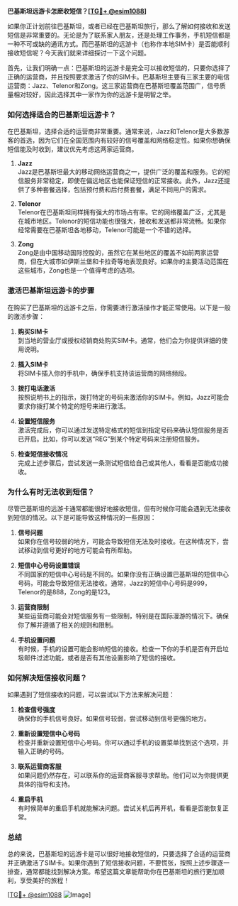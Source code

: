 **巴基斯坦远游卡怎麽收短信？[[TG💪+ @esim1088](https://t.me/s/esim1088)]**

如果你正计划前往巴基斯坦，或者已经在巴基斯坦旅行，那么了解如何接收和发送短信是非常重要的。无论是为了联系家人朋友，还是处理工作事务，手机短信都是一种不可或缺的通讯方式。而巴基斯坦的远游卡（也称作本地SIM卡）是否能顺利接收短信呢？今天我们就来详细探讨一下这个问题。

首先，让我们明确一点：巴基斯坦的远游卡是完全可以接收短信的，只要你选择了正确的运营商，并且按照要求激活了你的SIM卡。巴基斯坦主要有三家主要的电信运营商：Jazz、Telenor和Zong。这三家运营商在巴基斯坦覆盖范围广，信号质量相对较好，因此选择其中一家作为你的远游卡是明智之举。

### **如何选择适合的巴基斯坦远游卡？**

在巴基斯坦，选择合适的运营商非常重要。通常来说，Jazz和Telenor是大多数游客的首选，因为它们在全国范围内有较好的信号覆盖和网络稳定性。如果你想确保短信能及时收到，建议优先考虑这两家运营商。

1. **Jazz**  
   Jazz是巴基斯坦最大的移动网络运营商之一，提供广泛的覆盖和服务。它的短信服务非常稳定，即使在偏远地区也能保证短信的正常接收。此外，Jazz还提供了多种套餐选择，包括预付费和后付费套餐，满足不同用户的需求。

2. **Telenor**  
   Telenor在巴基斯坦同样拥有强大的市场占有率。它的网络覆盖广泛，尤其是在城市地区。Telenor的短信功能也很强大，接收和发送都非常流畅。如果你经常需要在巴基斯坦各地移动，Telenor可能是一个不错的选择。

3. **Zong**  
   Zong是由中国移动国际控股的，虽然它在某些地区的覆盖不如前两家运营商，但在大城市如伊斯兰堡和卡拉奇等地表现良好。如果你的主要活动范围在这些城市，Zong也是一个值得考虑的选项。

### **激活巴基斯坦远游卡的步骤**

在购买了巴基斯坦的远游卡之后，你需要进行激活操作才能正常使用。以下是一般的激活步骤：

1. **购买SIM卡**  
   到当地的营业厅或授权经销商处购买SIM卡。通常，他们会为你提供详细的使用说明。

2. **插入SIM卡**  
   将SIM卡插入你的手机中，确保手机支持该运营商的网络频段。

3. **拨打电话激活**  
   按照说明书上的指示，拨打特定的号码来激活你的SIM卡。例如，Jazz可能会要求你拨打某个特定的短号来进行激活。

4. **设置短信服务**  
   激活完成后，你可以通过发送特定格式的短信到指定号码来确认短信服务是否已开启。比如，你可以发送“REG”到某个特定号码来注册短信服务。

5. **检查短信接收情况**  
   完成上述步骤后，尝试发送一条测试短信给自己或其他人，看看是否能成功接收。

### **为什么有时无法收到短信？**

尽管巴基斯坦的远游卡通常都能很好地接收短信，但有时候你可能会遇到无法接收到短信的情况。以下是可能导致这种情况的一些原因：

1. **信号问题**  
   如果你在信号较弱的地方，可能会导致短信无法及时接收。在这种情况下，尝试移动到信号更好的地方可能会有所帮助。

2. **短信中心号码设置错误**  
   不同国家的短信中心号码是不同的。如果你没有正确设置巴基斯坦的短信中心号码，可能会导致短信无法接收。通常，Jazz的短信中心号码是999，Telenor的是888，Zong的是123。

3. **运营商限制**  
   某些运营商可能会对短信服务有一些限制，特别是在国际漫游的情况下。确保你了解并遵循了相关的规则和限制。

4. **手机设置问题**  
   有时候，手机的设置可能会影响短信的接收。检查一下你的手机是否有开启垃圾邮件过滤功能，或者是否有其他设置影响了短信的接收。

### **如何解决短信接收问题？**

如果遇到了短信接收的问题，可以尝试以下方法来解决问题：

1. **检查信号强度**  
   确保你的手机信号良好。如果信号较弱，尝试移动到信号更强的地方。

2. **重新设置短信中心号码**  
   检查并重新设置短信中心号码。你可以通过手机的设置菜单找到这个选项，并输入正确的号码。

3. **联系运营商客服**  
   如果问题仍然存在，可以联系你的运营商客服寻求帮助。他们可以为你提供更具体的指导和支持。

4. **重启手机**  
   有时候简单的重启手机就能解决问题。尝试关机后再开机，看看是否能恢复正常。

### **总结**

总的来说，巴基斯坦的远游卡是可以很好地接收短信的，只要选择了合适的运营商并正确激活了SIM卡。如果你遇到了短信接收问题，不要慌张，按照上述步骤逐一排查，通常都能找到解决方案。希望这篇文章能帮助你在巴基斯坦的旅行更加顺利，享受美好的旅程！

[[TG💪+ @esim1088](https://t.me/s/esim1088) ![Image](https://i.postimg.cc/4NQfJmqS/Snipaste-2025-05-13-00-14-12.png)]